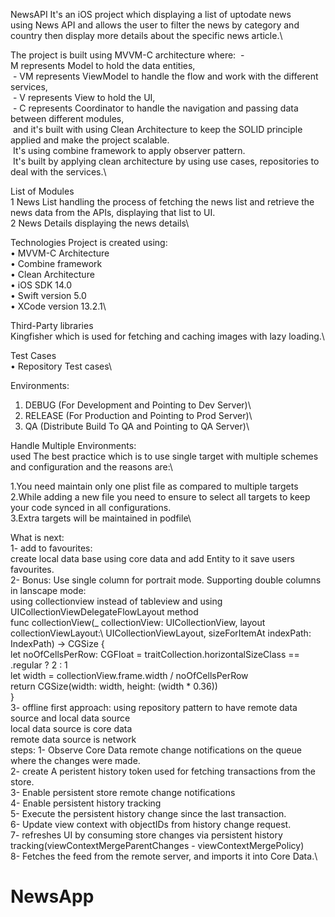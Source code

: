 NewsAPI
It's an iOS project which displaying a list of uptodate news using News API and allows the user to filter the news by category and country then display more details about the specific news article.\

The project is built using MVVM-C architecture where:
 - M represents Model to hold the data entities,\
 - VM represents ViewModel to handle the flow and work with the different services,\
 - V represents View to hold the UI,\
 - C represents Coordinator to handle the navigation and passing data between different modules,\
 and it's built with using Clean Architecture to keep the SOLID principle applied and make the project scalable.\
 It's using combine framework to apply observer pattern.\
 It's built by applying clean architecture by using use cases, repositories to deal with the services.\

List of Modules\
1	News List handling the process of fetching the news list and retrieve the news data from the APIs, displaying that list to UI.\
2	News Details displaying the news details\

Technologies
Project is created using:\
	•	MVVM-C Architecture\
    •	Combine framework\
    •	Clean Architecture\
    •	iOS SDK 14.0\
    •	Swift version 5.0\
    •	XCode version 13.2.1\

Third-Party libraries\
Kingfisher which is used for fetching and caching images with lazy loading.\

Test Cases\
•	Repository Test cases\

Environments:
1. DEBUG (For Development and Pointing to Dev Server)\
2. RELEASE (For Production and Pointing to Prod Server)\
3. QA (Distribute Build To QA and Pointing to QA Server)\

Handle Multiple Environments:\
used The best practice which is to use single target with multiple schemes and configuration and the reasons are:\

1.You need maintain only one plist file as compared to multiple targets\
2.While adding a new file you need to ensure to select all targets to keep your code synced in all configurations.\
3.Extra targets will be maintained in podfile\

What is next:\
1- add to favourites:\
create local data base using core data and add Entity to it save users favourites.\
2- Bonus: Use single column for portrait mode. Supporting double columns in lanscape
mode:\
using collectionview instead of tableview and using UICollectionViewDelegateFlowLayout method\
    func collectionView(_ collectionView: UICollectionView, layout collectionViewLayout:\ UICollectionViewLayout, sizeForItemAt indexPath: IndexPath) -> CGSize {\
        let noOfCellsPerRow: CGFloat = traitCollection.horizontalSizeClass == .regular ? 2 : 1\
        let width = collectionView.frame.width / noOfCellsPerRow\
        return CGSize(width: width, height: (width * 0.36))\
    }\
3- offline first approach:
using repository pattern to have remote data source and local data source\
local data source is core data \
remote data source is network\
steps:
1- Observe Core Data remote change notifications on the queue where the changes were made.\
2- create A peristent history token used for fetching transactions from the store.\
3- Enable persistent store remote change notifications\
4- Enable persistent history tracking\
5- Execute the persistent history change since the last transaction.\
6- Update view context with objectIDs from history change request.\
7- refreshes UI by consuming store changes via persistent history tracking(viewContextMergeParentChanges - viewContextMergePolicy)\
8- Fetches the feed from the remote server, and imports it into Core Data.\

    


# NewsApp
